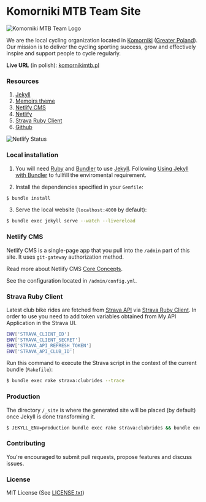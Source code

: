Komorniki MTB Team Site
=======================

![Komorniki MTB Team Logo](https://github.com/pawelek-org/komornikimtb/raw/main/assets/images/komornikimtb.png "Komorniki MTB Team Logo")

We are the local cycling organization located in [Komorniki](https://en.wikipedia.org/wiki/Komorniki) ([Greater Poland](https://en.wikipedia.org/wiki/Greater_Poland)). Our mission is to deliver the cycling sporting success, grow and effectively inspire and support people to cycle regularly.

**Live URL** (in polish): [komornikimtb.pl](https://komornikimtb.pl)

### Resources

1. [Jekyll](https://jekyllrb.com/)
2. [Memoirs theme](https://github.com/wowthemesnet/jekyll-theme-memoirs)
3. [Netlify CMS](https://www.netlifycms.org/)
4. [Netlify](https://www.netlify.com/)
5. [Strava Ruby Client](https://github.com/dblock/strava-ruby-client)
6. [Github](https://github.com/)

![Netlify Status](https://api.netlify.com/api/v1/badges/0c8407b7-2baa-4dc3-b3e9-910fc9a1f3b4/deploy-status)

### Local installation

1. You will need [Ruby](https://www.ruby-lang.org/en/) and [Bundler](https://bundler.io/) to use [Jekyll](https://jekyllrb.com/). Following [Using Jekyll with Bundler](https://jekyllrb.com/tutorials/using-jekyll-with-bundler/) to fullfill the enviromental requirement.

2. Install the dependencies specified in your `Gemfile`:

```sh
$ bundle install 
```

3. Serve the local website (`localhost:4000` by default):

```sh
$ bundle exec jekyll serve --watch --livereload
```

### Netlify CMS

Netlify CMS is a single-page app that you pull into the `/admin` part of this site. It uses `git-gateway` authorization method.

Read more about Netlify CMS [Core Concepts](https://www.netlifycms.org/docs/intro/).

See the configuration located in `/admin/config.yml`.

### Strava Ruby Client

Latest club bike rides are fetched from [Strava API](https://developers.strava.com/docs/reference/#api-Clubs-getClubActivitiesById) via [Strava Ruby Client](https://github.com/dblock/strava-ruby-client). In order to use you need to add token variables obtained from My API Application in the Strava UI.

```sh
ENV['STRAVA_CLIENT_ID']
ENV['STRAVA_CLIENT_SECRET']
ENV['STRAVA_API_REFRESH_TOKEN']
ENV['STRAVA_API_CLUB_ID']
```

Run this command to execute the Strava script in the context of the current bundle (`Rakefile`):
```sh
$ bundle exec rake strava:clubrides --trace
```

### Production

The directory `/_site` is where the generated site will be placed (by default) once Jekyll is done transforming it.

```sh
$ JEKYLL_ENV=production bundle exec rake strava:clubrides && bundle exec jekyll build --config _config.yml,_config_prod.yml
```

### Contributing

You're encouraged to submit pull requests, propose features and discuss issues.

### License

MIT License (See [LICENSE.txt](./LICENSE.txt))

